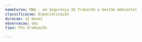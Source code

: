 ```yaml
---
nomeCurso: MBA - em Segurança do Trabalho e Gestão Ambiental
classificacao: Especialização
duracao: 12 meses
observacao: obs
tipo: Pós Graduação

---
```


